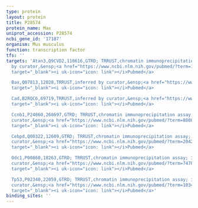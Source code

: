 ```yaml
---
type: protein
layout: protein
title: P28574
protein_name: Max
uniprot_accession: P28574
ncbi_gene_id: '17187'
organism: Mus musculus
function: transcription factor
tfs: ''
targets: 'Atxn3,Q9CVD2,110616,GTRD; TRRUST,chromatin immunoprecipitation assay; inferred
  by curator,&ensp;<a href="https://www.ncbi.nlm.nih.gov/pubmed/?term=15233999%5Buid%5D"
  target="_blank"><i uk-icon="icon: link"></i>Pubmed</a>

  Bax,Q07813,12028,TRRUST,inferred by curator,&ensp;<a href="https://www.ncbi.nlm.nih.gov/pubmed/?term=11103792%5Buid%5D"
  target="_blank"><i uk-icon="icon: link"></i>Pubmed</a>

  Cad,B2RQC6,69719,TRRUST,inferred by curator,&ensp;<a href="https://www.ncbi.nlm.nih.gov/pubmed/?term=9111322%5Buid%5D"
  target="_blank"><i uk-icon="icon: link"></i>Pubmed</a>

  Ccnb1,P24860,268697,GTRD; TRRUST,chromatin immunoprecipitation assay; inferred by
  curator,&ensp;<a href="https://www.ncbi.nlm.nih.gov/pubmed/?term=8808703%5Buid%5D"
  target="_blank"><i uk-icon="icon: link"></i>Pubmed</a>

  Cebpd,Q00322,12609,GTRD; TRRUST,chromatin immunoprecipitation assay; inferred by
  curator,&ensp;<a href="https://www.ncbi.nlm.nih.gov/pubmed/?term=20426839%5Buid%5D"
  target="_blank"><i uk-icon="icon: link"></i>Pubmed</a>

  Odc1,P00860,18263,GTRD; TRRUST,chromatin immunoprecipitation assay; inferred by
  curator,&ensp;<a href="https://www.ncbi.nlm.nih.gov/pubmed/?term=7478599%5Buid%5D"
  target="_blank"><i uk-icon="icon: link"></i>Pubmed</a>

  Tp53,P02340,22059,GTRD; TRRUST,chromatin immunoprecipitation assay; inferred by
  curator,&ensp;<a href="https://www.ncbi.nlm.nih.gov/pubmed/?term=10348347; 8494784%5Buid%5D"
  target="_blank"><i uk-icon="icon: link"></i>Pubmed</a>'
binding_sites: ''
---
```


